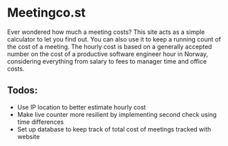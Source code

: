 # Meetingco.st

Ever wondered how much a meeting costs? This site acts as a simple calculator to let you find out. You can also use it to keep a running count of the cost of a meeting. The hourly cost is based on a generally accepted number on the cost of a productive software engineer hour in Norway, considering everything from salary to fees to manager time and office costs.

## Todos:

- Use IP location to better estimate hourly cost
- Make live counter more resilient by implementing second check using time differences
- Set up database to keep track of total cost of meetings tracked with website
